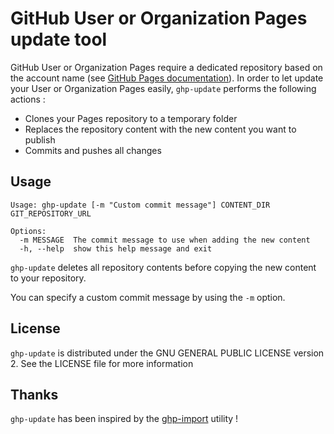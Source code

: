 GitHub User or Organization Pages update tool
=============================================

GitHub User or Organization Pages require a dedicated repository based on the account name (see [GitHub Pages documentation][doc]).
In order to let update your User or Organization Pages easily, `ghp-update` performs the following actions :

  * Clones your Pages repository to a temporary folder
  * Replaces the repository content with the new content you want to publish
  * Commits and pushes all changes

[doc]: https://help.github.com/articles/user-organization-and-project-pages "User, Organization and Project Pages - GitHub Help"

Usage
-----

    Usage: ghp-update [-m "Custom commit message"] CONTENT_DIR GIT_REPOSITORY_URL
    
    Options:
      -m MESSAGE  The commit message to use when adding the new content
      -h, --help  show this help message and exit

`ghp-update` deletes all repository contents before copying the new content to your repository.

You can specify a custom commit message by using the `-m` option.

License
-------

`ghp-update` is distributed under the GNU GENERAL PUBLIC LICENSE version 2. See the LICENSE file for more information

Thanks
------

`ghp-update` has been inspired by the [ghp-import][ghp-import] utility !

[ghp-import]: http://github.com/davisp/ghp-import/ "Easily import docs to your gh-pages branch"